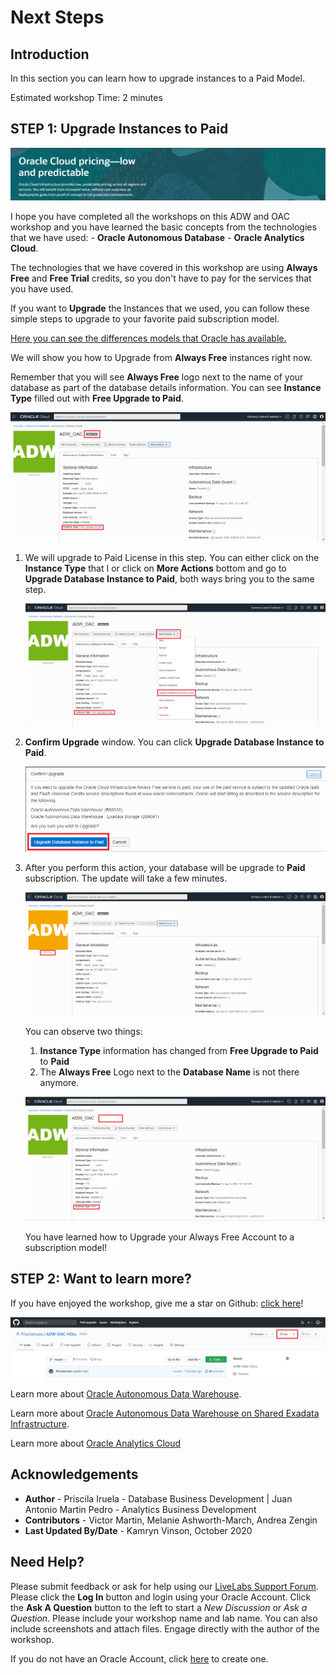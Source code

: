 # Next Steps

## Introduction
In this section you can learn how to upgrade instances to a Paid Model.

Estimated workshop Time: 2 minutes

## **STEP 1**: Upgrade Instances to Paid

![Oracle Cloud Pricing](./images/next_banner.png)

I hope you have completed all the workshops on this ADW and OAC workshop and you have learned the basic concepts from the technologies that we have used: - **Oracle Autonomous Database** - **Oracle Analytics Cloud**.

The technologies that we have covered in this workshop are using **Always Free** and **Free Trial** credits, so you don't have to pay for the services that you have used. 

If you want to **Upgrade** the Instances that we used, you can follow these simple steps to upgrade to your favorite paid subscription model.

[Here you can see the differences models that Oracle has available.](https://www.oracle.com/ie/cloud/pricing.html)

We will show you how to Upgrade from **Always Free** instances right now.

Remember that you will see **Always Free** logo next to the name of your database as part of the database details information. You can see **Instance Type** filled out with **Free Upgrade to Paid**.

![Always Free Database Details](./images/always_free_upgrade.png)

1. We will upgrade to Paid License in this step. You can either click on the **Instance Type** that I  or click on **More Actions** bottom and go to **Upgrade Database Instance to Paid**, both ways bring you to the same step.

    ![Always Free Database Details More Actions](./images/always_free_upgrade_actions.png)

2. **Confirm Upgrade** window. You can click **Upgrade Database Instance to Paid**.

    ![Always Free Database Details Confirmation](./images/always_free_upgrade_confirmation.png)

3. After you perform this action, your database will be upgrade to **Paid** subscription. The update will take a few minutes.

    ![Always Free Database Details Confirmation Updating](./images/always_free_upgrade_confirmation_updating.png)

    You can observe two things:
    1. **Instance Type** information has changed from **Free Upgrade to Paid** to **Paid**
    2. The **Always Free** Logo next to the **Database Name** is not there anymore.

    ![Always Free Database Details Paid](./images/always_free_upgrade_paid.png)

    You have learned how to Upgrade your Always Free Account to a subscription model!

## **STEP 2**: Want to learn more?

If you have enjoyed the workshop, give me a star on Github: [click here](https://github.com/PriscilaIruela/ADW-OAC-HOLs)!

![Github start](./images/gthib_start.png)

Learn more about [Oracle Autonomous Data Warehouse](https://docs.oracle.com/en/cloud/paas/autonomous-data-warehouse-cloud).

Learn more about [Oracle Autonomous Data Warehouse on Shared Exadata Infrastructure](https://docs.oracle.com/en/cloud/paas/autonomous-data-warehouse-cloud/user/autonomous-intro-adw.html#GUID-4B91499D-7C2B-46D9-8E4D-A6ABF2093414).

Learn more about [Oracle Analytics Cloud](https://docs.oracle.com/en/cloud/paas/analytics-cloud/index.html)

## **Acknowledgements**

- **Author** - Priscila Iruela - Database Business Development | Juan Antonio Martin Pedro - Analytics Business Development
- **Contributors** - Victor Martin, Melanie Ashworth-March, Andrea Zengin
- **Last Updated By/Date** - Kamryn Vinson, October 2020

## Need Help?
Please submit feedback or ask for help using our [LiveLabs Support Forum](https://community.oracle.com/tech/developers/categories/livelabsdiscussions). Please click the **Log In** button and login using your Oracle Account. Click the **Ask A Question** button to the left to start a *New Discussion* or *Ask a Question*.  Please include your workshop name and lab name.  You can also include screenshots and attach files.  Engage directly with the author of the workshop.

If you do not have an Oracle Account, click [here](https://profile.oracle.com/myprofile/account/create-account.jspx) to create one.